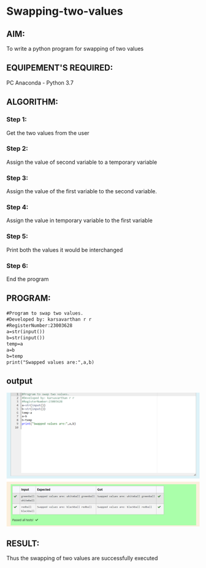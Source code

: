 # Swapping-two-values
## AIM:
To write a python program for swapping of two values
## EQUIPEMENT'S REQUIRED: 
PC
Anaconda - Python 3.7
## ALGORITHM: 
### Step 1:
Get the two values from the user
### Step 2: 
Assign the value of second variable to a temporary variable 
### Step 3: 
Assign the value of the first variable to the second variable.
### Step 4:  
Assign the value in temporary variable to the first variable
### Step 5: 
Print both the values it would be interchanged
### Step 6: 
End the program
## PROGRAM:
```
#Program to swap two values.
#Developed by: karsavarthan r r
#RegisterNumber:23003628
a=str(input())
b=str(input())
temp=a
a=b
b=temp
print("Swapped values are:",a,b)

```
## output
![output](/Screenshot%202023-11-28%20180902.png)



## RESULT:
Thus the swapping of two values are successfully executed



